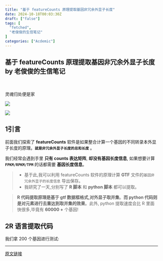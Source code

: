 ```yaml
---
title: "基于 featureCounts 原理提取基因非冗余外显子长度"
date: 2024-10-18T00:03:30Z
draft: ["false"]
tags: [
  "fetched",
  "老俊俊的生信笔记"
]
categories: ["Acdemic"]
---
```

基于 featureCounts 原理提取基因非冗余外显子长度 by 老俊俊的生信笔记
------
<div><section data-tool="mdnice编辑器" data-website="https://www.mdnice.com" data-mpa-powered-by="yiban.io"><h4 data-tool="mdnice编辑器"><span></span></h4><section><mpprofile data-pluginname="mpprofile" data-id="MzkyMTI1MTYxNA==" data-headimg="http://mmbiz.qpic.cn/mmbiz_png/G5jjcE4usey42oX5qyLTVibLRO9dz8ic5G4TpEHQc9rICYlpS4MHg6Et8cgXrQDqibvibXombicTro8t9cekJRlDBcw/0?wx_fmt=png" data-nickname="老俊俊的生信笔记" data-alias="JunJunLab" data-signature="老俊俊的生信技能和知识分享,我不是巨人,但你可以站在我的肩膀上更进一步!" data-from="0"></mpprofile></section><section data-mpa-template="t" mpa-from-tpl="t"><section mpa-from-tpl="t"><section mpa-from-tpl="t"><section mpa-from-tpl="t"><section mpa-from-tpl="t"><section mpa-from-tpl="t"><br></section><section mpa-from-tpl="t"><section mpa-from-tpl="t"><section mpa-from-tpl="t"><p>灵魂归处便是家<br></p></section></section></section></section></section><section mpa-from-tpl="t"><section mpa-from-tpl="t"><img data-ratio="0.8738095238095238" data-src="https://mmbiz.qpic.cn/mmbiz_gif/QKDxrVYehicdGnqQCczlncyMPVybKmhO9OVxsUSH7xTV3cSjsG2TOOMqWGeAp4ZXlvbjKf08XwWbTI05M8hpalQ/640?wx_fmt=gif" data-type="gif" data-w="420" src="https://mmbiz.qpic.cn/mmbiz_gif/QKDxrVYehicdGnqQCczlncyMPVybKmhO9OVxsUSH7xTV3cSjsG2TOOMqWGeAp4ZXlvbjKf08XwWbTI05M8hpalQ/640?wx_fmt=gif"></section></section></section></section></section><section data-support="96编辑器" data-style-id="27531"><section><p><img data-ratio="0.08620689655172414" data-src="https://mmbiz.qpic.cn/mmbiz_gif/Ljib4So7yuWhgSJxlFQbnCr2Wn23lQTZSt4Qibm0GDDViaweAqiaom3QkcOdpPncdc4wIr14a1kBAjR11urrpgcV7Q/640?wx_fmt=gif" data-type="gif" data-w="638" src="https://mmbiz.qpic.cn/mmbiz_gif/Ljib4So7yuWhgSJxlFQbnCr2Wn23lQTZSt4Qibm0GDDViaweAqiaom3QkcOdpPncdc4wIr14a1kBAjR11urrpgcV7Q/640?wx_fmt=gif"><span></span></p></section></section><h2 data-tool="mdnice编辑器"><span><span>1</span></span><span>引言</span></h2><p data-tool="mdnice编辑器">前面我们探索了 <strong>featureCounts</strong> 软件是如果整合计算一个基因的不同转录本外显子长度的原理。<strong><code>就是非冗余外显子长度的总和长度</code></strong> 。</p><p data-tool="mdnice编辑器">我们经常会遇到手里 <strong>只有 counts 表达矩阵</strong>, <strong>却没有基因长度信息</strong>, 如果想要计算 <strong><code>FPKM/RPKM/TPM</code></strong> 的话都需要 <strong>基因长度信息</strong>。</p><blockquote data-tool="mdnice编辑器"><ul><li><section>基于此,我可以利用 featureCounts 软件的原理计算 <strong>GTF</strong> 文件的<code>基因非冗余外显子的长度信息</code> 导出保存。</section></li><li><section>我研究了一天,分别写了 <strong>R 脚本</strong> 和 <strong>python 脚本</strong> 都可以提取。</section></li></ul></blockquote><blockquote data-tool="mdnice编辑器"><p><strong>R 代码提取原理是基于 gtf 数据框格式,对外显子取并集</strong>。<strong>而 python 代码则是对元素进行去重达到取并集的效果</strong>。此外, python 提取速度会比 R 里面快很多,毕竟有 <strong>60000 +</strong> 个基因!</p></blockquote><h2 data-tool="mdnice编辑器"><span><span>2</span></span><span>R 语言提取代码</span></h2><p data-tool="mdnice编辑器">我们拿 200 个基因进行测试:</p><p><mp-pay-preview-filter></mp-pay-preview-filter></p></section></div>  
<hr>
<a href="https://mp.weixin.qq.com/s/aWCvhDoFcF7_v_2pO57ADQ",target="_blank" rel="noopener noreferrer">原文链接</a>
